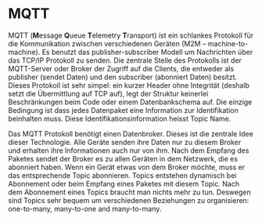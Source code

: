 # MQTT

MQTT (**M**essage **Q**ueue **T**elemetry **T**ransport) ist ein schlankes Protokoll für die Kommunikation zwischen verschiedenen Geräten (M2M – machine-to-machine). Es benutzt das publisher-subscriber Modell um Nachrichten über das TCP/IP Protokoll zu senden. Die zentrale Stelle des Protokolls ist der MQTT-Server oder Broker der Zugriff auf die Clients, die entweder als publisher (sendet Daten) und den subscriber (abonniert Daten) besitzt. Dieses Protokoll ist sehr simpel: ein kurzer Header ohne Integrität (deshalb setzt die Übermittlung auf TCP auf), legt der Struktur keinerlei Beschränkungen beim Code oder einem Datenbankschema auf. Die einzige Bedingung ist dass jedes Datenpaket eine Information zur Identifikation beinhalten muss. Diese Identifikationsinformation heisst Topic Name.

Das MQTT Protokoll benötigt einen Datenbroker. Dieses ist die zentrale Idee dieser Technologie. Alle Geräte senden ihre Daten nur zu diesem Broker und erhalten ihre Informationen auch nur von ihm. Nach dem Empfang des Paketes sendet der Broker es zu allen Geräten in dem Netzwerk, die es abonniert haben. Wenn ein Gerät etwas von dem Broker möchte, muss er das entsprechende Topic abonnieren. Topics entstehen dynamisch bei Abonnement oder beim Empfang eines Paketes mit diesem Topic. Nach dem Abonnement eines Topics braucht man nichts mehr zu tun. Deswegen sind Topics sehr bequem um verschiedenen Beziehungen zu organisieren: one-to-many, many-to-one and many-to-many.

